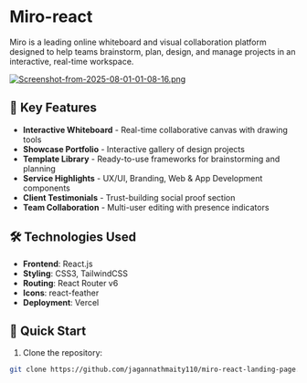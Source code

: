 # Miro-react
Miro is a leading online whiteboard and visual collaboration platform designed to help teams brainstorm, plan, design, and manage projects in an interactive, real-time workspace.


[![Screenshot-from-2025-08-01-01-08-16.png](https://i.postimg.cc/ht7h0J5S/Screenshot-from-2025-08-01-01-08-16.png)](https://postimg.cc/Bj4qSv3y)

## 🎨 Key Features
- **Interactive Whiteboard** - Real-time collaborative canvas with drawing tools
- **Showcase Portfolio** - Interactive gallery of design projects
- **Template Library** - Ready-to-use frameworks for brainstorming and planning
- **Service Highlights** - UX/UI, Branding, Web & App Development components
- **Client Testimonials** - Trust-building social proof section
- **Team Collaboration** - Multi-user editing with presence indicators

## 🛠️ Technologies Used
- **Frontend**: React.js
- **Styling**: CSS3, TailwindCSS
- **Routing**: React Router v6
- **Icons**: react-feather
- **Deployment**: Vercel

## 🚀 Quick Start
1. Clone the repository:
```bash
git clone https://github.com/jagannathmaity110/miro-react-landing-page.git

